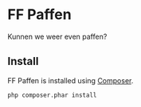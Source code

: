 # FF Paffen
Kunnen we weer even paffen?

## Install
FF Paffen is installed using [Composer](http://getcomposer.org).

    php composer.phar install
